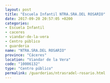 ```yaml
---
layout: post
title: "Escuela Infantil NTRA.SRA.DEL ROSARIO"
date: 2017-09-20 20:57:05 +0200
categories:
- Escuela Infantil
- caceres
- viandar-de-la-vera
- Centro público
- guarderia
name: "NTRA.SRA.DEL ROSARIO"
province: "Cáceres"
location: "Viandar de la Vera"
code: "10006132"
type: "Centro público"
permalink: /guarderias/ntrasradel-rosario.html
---
```

